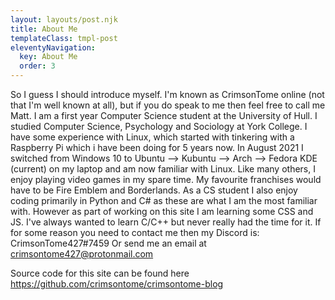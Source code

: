 ```yaml
---
layout: layouts/post.njk
title: About Me
templateClass: tmpl-post
eleventyNavigation:
  key: About Me
  order: 3
---
```


So I guess I should introduce myself. I'm known as CrimsonTome online (not that I'm well known at all), but if you do speak to me then feel free to call me Matt.
I am a first year Computer Science student at the University of Hull.
I studied Computer Science, Psychology and Sociology at York College.
I have some experience with Linux, which started with tinkering with a Raspberry Pi which i have been doing for 5 years now. In August 2021 I switched from Windows 10 to Ubuntu --> Kubuntu --> Arch --> Fedora KDE (current) on my laptop and am now familiar with Linux.
Like many others, I enjoy playing video games in my spare time. My favourite franchises would have to be Fire Emblem and Borderlands. As a CS student I also enjoy coding primarily in Python and C# as these are what I am the most familiar with. However as part of working on this site I am learning some CSS and JS. I've always wanted to learn C/C++ but never really had the time for it.
If for some reason you need to contact me then my Discord is: CrimsonTome427#7459
Or send me an email at <crimsontome427@protonmail.com>

Source code for this site can be found here <https://github.com/crimsontome/crimsontome-blog>

